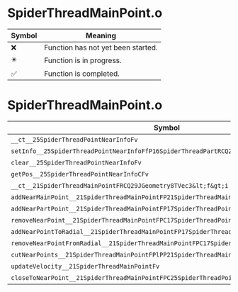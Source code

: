 # SpiderThreadMainPoint.o
| Symbol | Meaning 
| ------------- | ------------- 
| :x: | Function has not yet been started. 
| :eight_pointed_black_star: | Function is in progress. 
| :white_check_mark: | Function is completed. 


# SpiderThreadMainPoint.o
| Symbol | Decompiled? |
| ------------- | ------------- |
| `__ct__25SpiderThreadPointNearInfoFv` | :x: |
| `setInfo__25SpiderThreadPointNearInfoFfP16SpiderThreadPartRCQ29JGeometry8TVec3&lt;f&gt;` | :x: |
| `clear__25SpiderThreadPointNearInfoFv` | :x: |
| `getPos__25SpiderThreadPointNearInfoCFv` | :x: |
| `__ct__21SpiderThreadMainPointFRCQ29JGeometry8TVec3&lt;f&gt;i` | :x: |
| `addNearMainPoint__21SpiderThreadMainPointFP21SpiderThreadMainPointP16SpiderThreadPart` | :x: |
| `addNearPartPoint__21SpiderThreadMainPointFP17SpiderThreadPointf` | :x: |
| `removeNearPoint__21SpiderThreadMainPointFPC17SpiderThreadPoint` | :x: |
| `addNearPointToRadial__21SpiderThreadMainPointFP17SpiderThreadPoint` | :x: |
| `removeNearPointFromRadial__21SpiderThreadMainPointFPC17SpiderThreadPoint` | :x: |
| `cutNearPoints__21SpiderThreadMainPointFPlPP21SpiderThreadMainPoint` | :x: |
| `updateVelocity__21SpiderThreadMainPointFv` | :x: |
| `closeToNearPoint__21SpiderThreadMainPointFPC25SpiderThreadPointNearInfo` | :x: |
